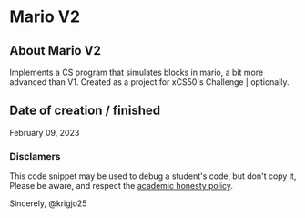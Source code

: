 # Mario V2

## About Mario V2

Implements a CS program that simulates blocks in mario,
a bit more advanced than V1.
Created as a project for xCS50's Challenge | optionally.

##  Date of creation / finished

February 09, 2023

###  Disclamers

This code snippet may be used to debug
a student's code, but don't copy it,
Please be aware, and respect the [academic honesty policy](https://cs50.harvard.edu/x/2023/honesty/).

Sincerely,
@krigjo25
